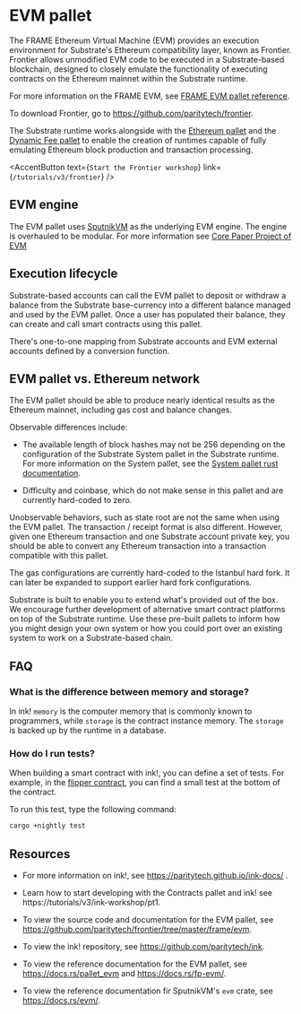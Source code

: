 # EVM pallet

The FRAME Ethereum Virtual Machine (EVM) provides an execution environment for Substrate's Ethereum compatibility layer, known as Frontier. Frontier allows unmodified EVM code to be executed in a Substrate-based blockchain, designed to closely emulate the functionality of executing contracts on the Ethereum mainnet within the Substrate runtime. 

For more information on the FRAME EVM, see [FRAME EVM pallet reference](https://docs.rs/pallet_evm/).

To download Frontier, go to https://github.com/paritytech/frontier.

The Substrate runtime works alongside with the [Ethereum pallet](https://docs.rs/pallet-ethereum) and the [Dynamic Fee pallet](https://docs.rs/pallet-dynamic-fee) to enable the creation of runtimes capable of fully emulating Ethereum block production and transaction processing.

<AccentButton
  text={`Start the Frontier workshop`}
  link={`/tutorials/v3/frontier`}
/>

## EVM engine

The EVM pallet uses [SputnikVM](https://github.com/rust-blockchain/evm) as the underlying EVM engine. The engine is overhauled to be modular. For more information see [Core Paper Project of EVM](https://github.com/corepaper/evm)

## Execution lifecycle

Substrate-based accounts can call the EVM pallet to deposit or withdraw a balance from the Substrate base-currency into a different balance managed and used by the EVM pallet. Once a user has populated their balance, they can create and call smart contracts using this pallet.

There's one-to-one mapping from Substrate accounts and EVM external accounts defined by a conversion function.

## EVM pallet vs. Ethereum network

The EVM pallet should be able to produce nearly identical results as the Ethereum mainnet, including gas cost and balance changes.

Observable differences include:

- The available length of block hashes may not be 256 depending on the configuration of the Substrate System pallet in the Substrate runtime. For more information on the System pallet, see the [System pallet rust documentation](/rustdocs/latest/frame_system/index.html#system-pallet).
  
- Difficulty and coinbase, which do not make sense in this pallet and are currently hard-coded to zero.

Unobservable behaviors, such as state root are not the same when using the EVM pallet. The transaction / receipt format is also different. However, given one Ethereum transaction and one Substrate account private key, you should be able to convert any Ethereum transaction into a transaction compatible with this pallet.

The gas configurations are currently hard-coded to the Istanbul hard fork. It can later be expanded to support earlier hard fork configurations.

Substrate is built to enable you to extend what's provided out of the box. We encourage further development of alternative smart contract platforms on top of the Substrate runtime. Use these pre-built pallets to inform how you might design your own system or how you could port over an existing system to work on a Substrate-based chain.

## FAQ

### What is the difference between memory and storage?

In ink! `memory` is the computer memory that is commonly known to programmers, while `storage` is the contract instance memory. The `storage` is backed up by the runtime in a database. <!--Accesses to it are considered to be slow.-->

### How do I run tests?

When building a smart contract with ink!, you can define a set of tests. For example, in the [flipper contract](https://github.com/paritytech/ink/blob/master/examples/flipper/lib.rs), you can find a small test at the bottom of the contract.

To run this test, type the following command:

```bash
cargo +nightly test
```

## Resources

- For more information on ink!, see https://paritytech.github.io/ink-docs/ .

- Learn how to start developing with the Contracts pallet and ink! see https://tutorials/v3/ink-workshop/pt1.

- To view the source code and documentation for the EVM pallet, see https://github.com/paritytech/frontier/tree/master/frame/evm.
  
- To view the ink! repository, see https://github.com/paritytech/ink.

- To view the reference documentation for the EVM pallet, see https://docs.rs/pallet_evm and https://docs.rs/fp-evm/.
  
- To view the reference documentation fir SputnikVM's `evm` crate, see https://docs.rs/evm/.